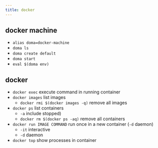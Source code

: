 ```yaml
---
title: docker
---
```

## docker machine
- `alias doma=docker-machine`
- `doma ls`
- `doma create default`
- `doma start`
- `eval $(doma env)`

## docker
- `docker exec` execute command in running container
- `docker images` list images
  - `docker rmi $(docker images -q)` remove all images
- `docker ps` list containers
  - `-a` include stopped)
  - `docker rm $(docker ps -aq)` remove all containers
- `docker run IMAGE COMMAND` run once in a new container (`-d` daemon)
  - `-it` interactive
  - `-d` daemon
- `docker top` show processes in container
